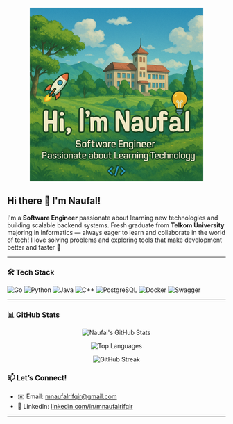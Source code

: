 <p align="center">
  <img src="images/hello.png" alt="Hi, I'm Naufal Banner" width="400"/>
</p>

## Hi there 👋 I'm Naufal!

I'm a **Software Engineer** passionate about learning new technologies and building scalable backend systems.
Fresh graduate from **Telkom University** majoring in Informatics — always eager to learn and collaborate in the world of tech!
I love solving problems and exploring tools that make development better and faster 🚀

---

### 🛠 Tech Stack

![Go](https://img.shields.io/badge/-Go-00ADD8?logo=go&logoColor=fff&style=flat-square)
![Python](https://img.shields.io/badge/-Python-3776AB?logo=python&logoColor=fff&style=flat-square)
![Java](https://img.shields.io/badge/-Java-007396?logo=java&logoColor=fff&style=flat-square)
![C++](https://img.shields.io/badge/-C++-00599C?logo=cplusplus&logoColor=fff&style=flat-square)
![PostgreSQL](https://img.shields.io/badge/-PostgreSQL-4169E1?logo=postgresql&logoColor=fff&style=flat-square)
![Docker](https://img.shields.io/badge/-Docker-2496ED?logo=docker&logoColor=fff&style=flat-square)
![Swagger](https://img.shields.io/badge/-Swagger-85EA2D?logo=swagger&logoColor=000&style=flat-square)

---

### 📊 GitHub Stats


<p align="center">
  <img src="https://github-readme-stats.vercel.app/api?username=mnaufalrifqir&show_icons=true&theme=tokyonight" alt="Naufal's GitHub Stats" />
</p>

<p align="center">
  <img src="https://github-readme-stats.vercel.app/api/top-langs/?username=mnaufalrifqir&layout=compact&hide_progress=true&theme=tokyonight" alt="Top Languages" />
</p>

<p align="center">
  <img src="https://github-readme-streak-stats.herokuapp.com/?user=mnaufalrifqir&theme=tokyonight" alt="GitHub Streak" />
</p>

### 📫 Let’s Connect!
- ✉️ Email: [mnaufalrifqir@gmail.com](mailto:mnaufalrifqir@gmail.com)
- 💼 LinkedIn: [linkedin.com/in/mnaufalrifqir](https://www.linkedin.com/in/mnaufalrifqir/)

---
